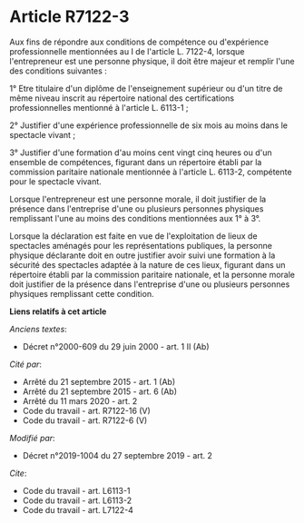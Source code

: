 # Article R7122-3

Aux fins de répondre aux conditions de compétence ou d'expérience professionnelle mentionnées au I de l'article L. 7122-4,
lorsque l'entrepreneur est une personne physique, il doit être majeur et remplir l'une des conditions suivantes : 

1° Etre titulaire d'un diplôme de l'enseignement supérieur ou d'un titre de même niveau inscrit au répertoire national des
certifications professionnelles mentionné à l'article L. 6113-1 ; 

2° Justifier d'une expérience professionnelle de six mois au moins dans le spectacle vivant ; 

3° Justifier d'une formation d'au moins cent vingt cinq heures ou d'un ensemble de compétences, figurant dans un répertoire
établi par la commission paritaire nationale mentionnée à l'article L. 6113-2, compétente pour le spectacle vivant. 

Lorsque l'entrepreneur est une personne morale, il doit justifier de la présence dans l'entreprise d'une ou plusieurs
personnes physiques remplissant l'une au moins des conditions mentionnées aux 1° à 3°. 

Lorsque la déclaration est faite en vue de l'exploitation de lieux de spectacles aménagés pour les représentations publiques,
la personne physique déclarante doit en outre justifier avoir suivi une formation à la sécurité des spectacles adaptée à la
nature de ces lieux, figurant dans un répertoire établi par la commission paritaire nationale, et la personne morale doit
justifier de la présence dans l'entreprise d'une ou plusieurs personnes physiques remplissant cette condition.

**Liens relatifs à cet article**

_Anciens textes_:

  - Décret n°2000-609 du 29 juin 2000 - art. 1 II (Ab)

_Cité par_:

  - Arrêté du 21 septembre 2015 - art. 1 (Ab)
  - Arrêté du 21 septembre 2015 - art. 6 (Ab)
  - Arrêté du 11 mars 2020 - art. 2
  - Code du travail - art. R7122-16 (V)
  - Code du travail - art. R7122-6 (V)

_Modifié par_:

  - Décret n°2019-1004 du 27 septembre 2019 - art. 2

_Cite_:

  - Code du travail - art. L6113-1
  - Code du travail - art. L6113-2
  - Code du travail - art. L7122-4
